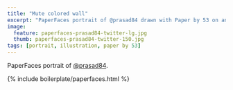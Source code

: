 ```yaml
---
title: "Mute colored wall"
excerpt: "PaperFaces portrait of @prasad84 drawn with Paper by 53 on an iPad."
image: 
  feature: paperfaces-prasad84-twitter-lg.jpg
  thumb: paperfaces-prasad84-twitter-150.jpg
tags: [portrait, illustration, paper by 53]
---
```


PaperFaces portrait of [@prasad84](http://twitter.com/prasad84).

{% include boilerplate/paperfaces.html %}
